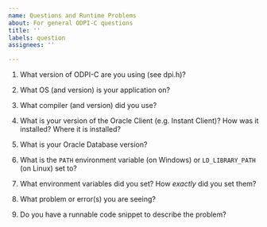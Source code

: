```yaml
---
name: Questions and Runtime Problems
about: For general ODPI-C questions
title: ''
labels: question
assignees: ''

---
```


<!--

Thank you for using ODPI-C.

Review the user manual: https://oracle.github.io/odpi/doc/index.html

Please answer these questions so we can help you.

Use Markdown syntax, see https://docs.github.com/github/writing-on-github/getting-started-with-writing-and-formatting-on-github/basic-writing-and-formatting-syntax

GitHub issues that are not updated for a month may be automatically closed.  Feel free to update them at any time.

-->

1. What version of ODPI-C are you using (see dpi.h)?

2. What OS (and version) is your application on?

3. What compiler (and version) did you use?

4. What is your version of the Oracle Client (e.g. Instant Client)?  How was it installed?  Where it is installed?

5. What is your Oracle Database version?

6. What is the `PATH` environment variable (on Windows) or `LD_LIBRARY_PATH` (on Linux) set to?

7. What environment variables did you set?  How *exactly* did you set them?

8. What problem or error(s) you are seeing?

9. Do you have a runnable code snippet to describe the problem?

<!--

Use a gist for long code, see https://gist.github.com/

Or format code by using three backticks on a line before and after code snippets, for example:

```
#include <stdio.h>
```
-->
